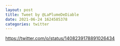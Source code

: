 ```yaml
--- 
layout: post 
title: Tweet by @LaPlumeDeDiable 
date: 2021-06-24 1624585378 
categories: twitter 
--- 
```

https://twitter.com/o/status/1408239178891026434